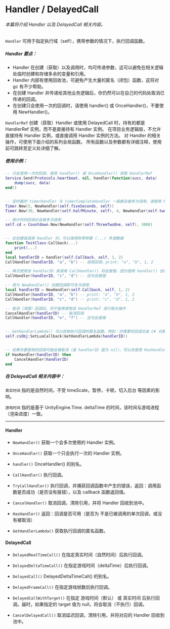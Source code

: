 # Handler / DelayedCall
###### 本篇将介绍 Handler 以及 DelayedCall 相关内容。

`Handler`
可用于指定执行域（self），携带参数的情况下，执行回调函数。

##### Handler 要点：

 - Handler 在创建（获取）以及调用时，均可传递参数，这可以避免在相关逻辑处临时创建和存储多余的变量和引用。
 - Handler 内部有使用回收池，可避免产生大量的匿名（闭包）函数，这将对 gc 有不少帮助。
 - 在创建 Handler 并传递给其他业务逻辑后，你仍然可以在自己的代码处取消已传递的回调。
 - 在创建只会使用一次的回调时，请使用 handler() 或 OnceHandler()，不要使用 NewHandler()。 

`HandlerRef`
创建（获取）Handler 或使用 DelayedCall 时，持有的都是 HandlerRef 实例，而不是直接持有 Handler 实例。
在项目业务逻辑层，不允许直接持有 Handler 实例，或直接调用 Handler 实例的方法。
对 Handler 的相关操作，可使用下面介绍的系列全局函数。
所有函数以及参数都有详细注释，使用前可跳转至定义处详细了解。

##### 使用示例：
```lua
-- 只会使用一次的回调，使用 handler() 或 OnceHandler() 获取 HandlerRef
Service.Send(Protocols.heartbeat, nil, handler(function(succ, data)
    dump(succ, data)
end))


-- 定时器的 timerHandler 与 timerCompleteHandler 一般都会被多次调用，请使用 NewHandler() 获取 HandlerRef
Timer.New(5, NewHandler(self.fiveSeconds, self))
Timer.New(30, NewHandler(self.halfMinute, self), 4, NewHandler(self.twoMinutes, self))

-- 倒计时的回调也会被多次调用
self.cd = Countdown.New(NewHandler(self.ThreeTwoOne, self), 3000)


-- 在创建或调用 Handler 时，可以使用附带参数 (...) 传递数据
function TestClass:Callback(...)
    print(...)
end
local handlerID = handler(self.Callback, self, 1, 2)
CallHandler(handlerID, "a", "b") -- 调用回调，print: "a", "b", 1, 2

-- 再次使用该 handlerID 来调用 CallHandler() 将会报错，因为使用 handler() 创建的回调只能单次使用
CallHandler(handlerID, "c", "d") -- 这句会报错

-- 改为 NewHandler() 创建回调即可多次调用
local handlerID = NewHandler(self.Callback, self, 1, 2)
CallHandler(handlerID, "a", "b") -- print: "a", "b", 1, 2
CallHandler(handlerID, "c", "d") -- print: "c", "d", 1, 2

-- 取消（清理）回调后，将不能再使用该 HandlerRef 进行相关操作
CancelHandler(handlerID) -- 取消回调
CallHandler(handlerID, "e", "f") -- 这句会报错


-- GetHandlerLambda() 可以获取执行回调的匿名函数。例如：你需要将回调交由 C# 对象执行
self.csObj:SetLuaCallback(GetHandlerLambda(handlerID))


-- 如果你要使用的回调可能会被取消（或 handlerID 值为 nil），可以先使用 HasHandler() 验证后再调用
if HasHandler(handlerID) then
    CancelHandler(handlerID)
end
```

##### 在 DelayedCall 相关内容中：
`真实时间` 指的是自然时间，不受 timeScale，暂停，卡顿，切入后台 等因素的影响。

`游戏时间` 指的是基于 UnityEngine.Time. deltaTime 的时间，该时间与游戏进程（渲染进度）一致。

---

#### Handler
 - `NewHandler()` 获取一个会多次使用的 Handler 实例。

 - `OnceHandler()` 获取一个只会执行一次的 Handler 实例。
 - `handler()` OnceHandler() 的别名。
 - `CallHandler()` 执行回调。
 - `TryCallHandler()` 执行回调，并捕获回调函数中产生的错误，返回：调用函数是否成功（是否没有报错），以及 callback 函数返回值。
 - `CancelHandler()` 取消回调，清除引用，并将 Handler 回收到池中。
 - `HasHandler()` 返回：回调是否可用（是否为 不是已被调用的单次回调，或没有被取消）
 - `GetHandlerLambda()` 获取执行回调的匿名函数。

#### DelayedCall
 - `DelayedRealTimeCall()` 在指定真实时间（自然时间）后执行回调。

 - `DelayedDeltaTimeCall()`  在指定游戏时间（deltaTime）后执行回调。
 - `DelayedCall()` DelayedDeltaTimeCall() 的别名。
 - `DelayedFrameCall()` 在指定游戏帧数后执行回调。
 - `DelayedCallWithTarget()` 在指定 游戏时间（默认） 或 真实时间 后执行回调。届时，如果指定的 target 值为 null，将会取消（不执行）回调。
 - `CancelDelayedCall()` 取消延迟回调，清除引用，并将对应的 Handler 回收到池中。


